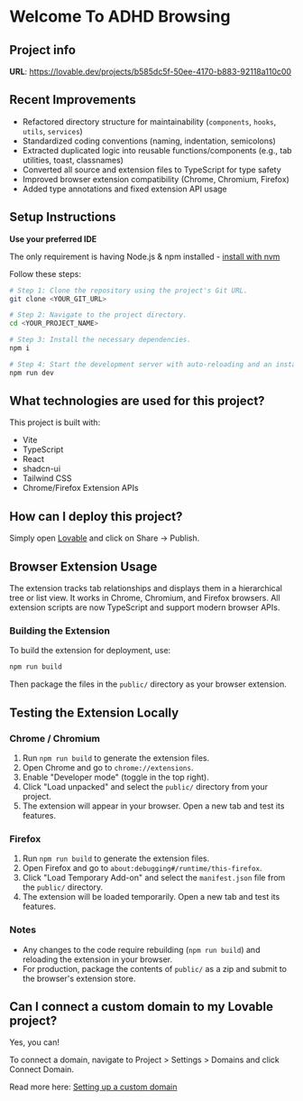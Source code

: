 # Welcome To ADHD Browsing

## Project info

**URL**: https://lovable.dev/projects/b585dc5f-50ee-4170-b883-92118a110c00


## Recent Improvements

- Refactored directory structure for maintainability (`components`, `hooks`, `utils`, `services`)
- Standardized coding conventions (naming, indentation, semicolons)
- Extracted duplicated logic into reusable functions/components (e.g., tab utilities, toast, classnames)
- Converted all source and extension files to TypeScript for type safety
- Improved browser extension compatibility (Chrome, Chromium, Firefox)
- Added type annotations and fixed extension API usage

## Setup Instructions

**Use your preferred IDE**

The only requirement is having Node.js & npm installed - [install with nvm](https://github.com/nvm-sh/nvm#installing-and-updating)

Follow these steps:

```sh
# Step 1: Clone the repository using the project's Git URL.
git clone <YOUR_GIT_URL>

# Step 2: Navigate to the project directory.
cd <YOUR_PROJECT_NAME>

# Step 3: Install the necessary dependencies.
npm i

# Step 4: Start the development server with auto-reloading and an instant preview.
npm run dev
```

## What technologies are used for this project?


This project is built with:

- Vite
- TypeScript
- React
- shadcn-ui
- Tailwind CSS
- Chrome/Firefox Extension APIs

## How can I deploy this project?


Simply open [Lovable](https://lovable.dev/projects/b585dc5f-50ee-4170-b883-92118a110c00) and click on Share -> Publish.

## Browser Extension Usage

The extension tracks tab relationships and displays them in a hierarchical tree or list view. It works in Chrome, Chromium, and Firefox browsers. All extension scripts are now TypeScript and support modern browser APIs.

### Building the Extension

To build the extension for deployment, use:

```sh
npm run build
```

Then package the files in the `public/` directory as your browser extension.

## Testing the Extension Locally

### Chrome / Chromium
1. Run `npm run build` to generate the extension files.
2. Open Chrome and go to `chrome://extensions`.
3. Enable "Developer mode" (toggle in the top right).
4. Click "Load unpacked" and select the `public/` directory from your project.
5. The extension will appear in your browser. Open a new tab and test its features.

### Firefox
1. Run `npm run build` to generate the extension files.
2. Open Firefox and go to `about:debugging#/runtime/this-firefox`.
3. Click "Load Temporary Add-on" and select the `manifest.json` file from the `public/` directory.
4. The extension will be loaded temporarily. Open a new tab and test its features.

### Notes
- Any changes to the code require rebuilding (`npm run build`) and reloading the extension in your browser.
- For production, package the contents of `public/` as a zip and submit to the browser's extension store.

## Can I connect a custom domain to my Lovable project?

Yes, you can!

To connect a domain, navigate to Project > Settings > Domains and click Connect Domain.

Read more here: [Setting up a custom domain](https://docs.lovable.dev/tips-tricks/custom-domain#step-by-step-guide)
